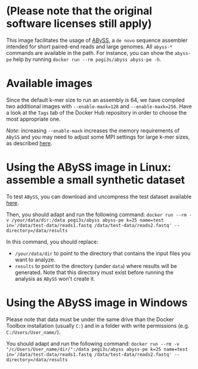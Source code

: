 # (Please note that the original software licenses still apply)

This image facilitates the usage of [ABySS](https://github.com/bcgsc/abyss), a `de novo` sequence assembler intended for short paired-end reads and large genomes. All `abyss-*` commands are available in the path. For instance, you can show the `abyss-pe` help by running `docker run --rm pegi3s/abyss abyss-pe -h`.

# Available images
Since the default k-mer size to run an assembly is 64, we have compiled two additional images with `--enable-maxk=128` and `--enable-maxk=256`. Have a look at the `Tags` tab of the Docker Hub repository in order to choose the most appropriate one.

*Note*: increasing `--enable-maxk` increases the memory requirements of `ABySS` and you may need to adjust some MPI settings for large k-mer sizes, as described [here](https://github.com/bcgsc/abyss/wiki/ABySS-Users-FAQ#2-my-abyss-assembly-jobs-hang-when-i-run-them-with-high-k-values-eg-k250). 

# Using the ABySS image in Linux: assemble a small synthetic dataset

To test `ABySS`, you can download and uncompress the test dataset available [here](http://www.bcgsc.ca/platform/bioinfo/software/abyss/releases/1.3.4/test-data.tar.gz).

Then, you should adapt and run the following command: `docker run --rm -v /your/data/dir:/data pegi3s/abyss abyss-pe k=25 name=test in='/data/test-data/reads1.fastq /data/test-data/reads2.fastq' --directory=/data/results`

In this command, you should replace:
- `/your/data/dir` to point to the directory that contains the input files you want to analyze.
- `results` to point to the directory (under `data`) where results will be generated. Note that this directory must exist before running the analysis as `ABySS` won't create it.

# Using the ABySS image in Windows

Please note that data must be under the same drive than the Docker Toolbox installation (usually `C:`) and in a folder with write permissions (e.g. `C:/Users/User_name/`).

You should adapt and run the following command: `docker run --rm -v "/c/Users/User_name/dir/":/data pegi3s/abyss abyss-pe k=25 name=test in='/data/test-data/reads1.fastq /data/test-data/reads2.fastq' --directory=/data/results`
